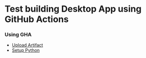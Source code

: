 # Test building Desktop App using GitHub Actions

### Using GHA

- [Upload Artifact](https://github.com/actions/upload-artifact#zipped-artifact-downloads)
- [Setup Python](https://github.com/actions/setup-python)

